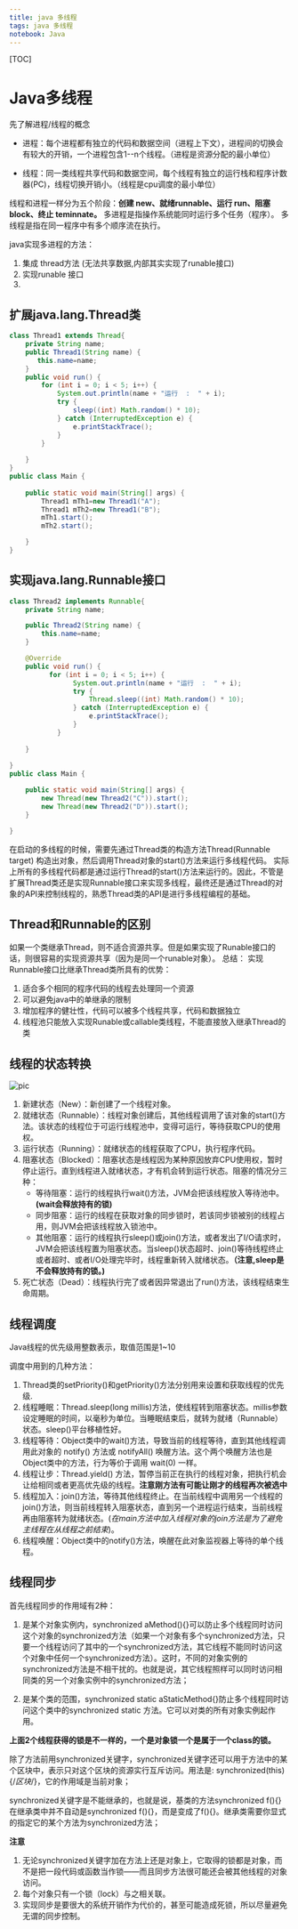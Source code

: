 ```yaml
---
title: java 多线程
tags: java 多线程
notebook: Java
---
```

[TOC]

# Java多线程

先了解进程/线程的概念

- 进程：每个进程都有独立的代码和数据空间（进程上下文），进程间的切换会有较大的开销，一个进程包含1--n个线程。（进程是资源分配的最小单位）

- 线程：同一类线程共享代码和数据空间，每个线程有独立的运行栈和程序计数器(PC)，线程切换开销小。（线程是cpu调度的最小单位）


线程和进程一样分为五个阶段：**创建 new、就绪runnable、运行 run、阻塞block、终止 teminnate。**
多进程是指操作系统能同时运行多个任务（程序）。
多线程是指在同一程序中有多个顺序流在执行。

java实现多进程的方法：

1. 集成 thread方法 (无法共享数据,内部其实实现了runable接口)
2. 实现runable 接口
3. 

## 扩展java.lang.Thread类

```java
class Thread1 extends Thread{  
    private String name;  
    public Thread1(String name) {
       this.name=name;
    }  
    public void run() {  
        for (int i = 0; i < 5; i++) {  
            System.out.println(name + "运行  :  " + i);  
            try {  
                sleep((int) Math.random() * 10);  
            } catch (InterruptedException e) {  
                e.printStackTrace();  
            }  
        }  
         
    }  
}  
public class Main {  
  
    public static void main(String[] args) {  
        Thread1 mTh1=new Thread1("A");  
        Thread1 mTh2=new Thread1("B");  
        mTh1.start();  
        mTh2.start();  

    }
}

```

## 实现java.lang.Runnable接口

```java
class Thread2 implements Runnable{
	private String name;

	public Thread2(String name) {
		this.name=name;
	}

	@Override
	public void run() {
		  for (int i = 0; i < 5; i++) {
	            System.out.println(name + "运行  :  " + i);
	            try {
	            	Thread.sleep((int) Math.random() * 10);
	            } catch (InterruptedException e) {
	                e.printStackTrace();
	            }
	        }
		
	}
	
}
public class Main {

	public static void main(String[] args) {
		new Thread(new Thread2("C")).start();
		new Thread(new Thread2("D")).start();
	}

}
```

在启动的多线程的时候，需要先通过Thread类的构造方法Thread(Runnable target) 构造出对象，然后调用Thread对象的start()方法来运行多线程代码。
实际上所有的多线程代码都是通过运行Thread的start()方法来运行的。因此，不管是扩展Thread类还是实现Runnable接口来实现多线程，最终还是通过Thread的对象的API来控制线程的，熟悉Thread类的API是进行多线程编程的基础。

## Thread和Runnable的区别

如果一个类继承Thread，则不适合资源共享。但是如果实现了Runable接口的话，则很容易的实现资源共享（因为是同一个runable对象）。
总结：
实现Runnable接口比继承Thread类所具有的优势：
1. 适合多个相同的程序代码的线程去处理同一个资源
2. 可以避免java中的单继承的限制
3. 增加程序的健壮性，代码可以被多个线程共享，代码和数据独立
4. 线程池只能放入实现Runable或callable类线程，不能直接放入继承Thread的类

## 线程的状态转换

![pic](http://img.blog.csdn.net/20150309140927553)

1. 新建状态（New）：新创建了一个线程对象。
2. 就绪状态（Runnable）：线程对象创建后，其他线程调用了该对象的start()方法。该状态的线程位于可运行线程池中，变得可运行，等待获取CPU的使用权。
3. 运行状态（Running）：就绪状态的线程获取了CPU，执行程序代码。
4. 阻塞状态（Blocked）：阻塞状态是线程因为某种原因放弃CPU使用权，暂时停止运行。直到线程进入就绪状态，才有机会转到运行状态。阻塞的情况分三种：
    - 等待阻塞：运行的线程执行wait()方法，JVM会把该线程放入等待池中。**(wait会释放持有的锁)**
    - 同步阻塞：运行的线程在获取对象的同步锁时，若该同步锁被别的线程占用，则JVM会把该线程放入锁池中。
    - 其他阻塞：运行的线程执行sleep()或join()方法，或者发出了I/O请求时，JVM会把该线程置为阻塞状态。当sleep()状态超时、join()等待线程终止或者超时、或者I/O处理完毕时，线程重新转入就绪状态。**（注意,sleep是不会释放持有的锁。)**
5. 死亡状态（Dead）：线程执行完了或者因异常退出了run()方法，该线程结束生命周期。

## 线程调度

Java线程的优先级用整数表示，取值范围是1~10

调度中用到的几种方法：

1. Thread类的setPriority()和getPriority()方法分别用来设置和获取线程的优先级.
2. 线程睡眠：Thread.sleep(long millis)方法，使线程转到阻塞状态。millis参数设定睡眠的时间，以毫秒为单位。当睡眠结束后，就转为就绪（Runnable）状态。sleep()平台移植性好。
3. 线程等待：Object类中的wait()方法，导致当前的线程等待，直到其他线程调用此对象的 notify() 方法或 notifyAll() 唤醒方法。这个两个唤醒方法也是Object类中的方法，行为等价于调用 wait(0) 一样。
4. 线程让步：Thread.yield() 方法，暂停当前正在执行的线程对象，把执行机会让给相同或者更高优先级的线程。**注意刚方法有可能让刚才的线程再次被选中**
5. 线程加入：join()方法，等待其他线程终止。在当前线程中调用另一个线程的join()方法，则当前线程转入阻塞状态，直到另一个进程运行结束，当前线程再由阻塞转为就绪状态。(_在main方法中加入线程对象的join方法是为了避免主线程在从线程之前结束_)。
6. 线程唤醒：Object类中的notify()方法，唤醒在此对象监视器上等待的单个线程。

## 线程同步

首先线程同步的作用域有2种：

1. 是某个对象实例内，synchronized aMethod(){}可以防止多个线程同时访问这个对象的synchronized方法（如果一个对象有多个synchronized方法，只要一个线程访问了其中的一个synchronized方法，其它线程不能同时访问这个对象中任何一个synchronized方法）。这时，不同的对象实例的synchronized方法是不相干扰的。也就是说，其它线程照样可以同时访问相同类的另一个对象实例中的synchronized方法；

1. 是某个类的范围，synchronized static aStaticMethod{}防止多个线程同时访问这个类中的synchronized static 方法。它可以对类的所有对象实例起作用。

**上面2个线程获得的锁是不一样的，一个是对象锁一个是属于一个class的锁。**

除了方法前用synchronized关键字，synchronized关键字还可以用于方法中的某个区块中，表示只对这个区块的资源实行互斥访问。用法是: synchronized(this){/*区块*/}，它的作用域是当前对象；

synchronized关键字是不能继承的，也就是说，基类的方法synchronized f(){} 在继承类中并不自动是synchronized f(){}，而是变成了f(){}。继承类需要你显式的指定它的某个方法为synchronized方法； 

**注意**

1. 无论synchronized关键字加在方法上还是对象上，它取得的锁都是对象，而不是把一段代码或函数当作锁――而且同步方法很可能还会被其他线程的对象访问。
1. 每个对象只有一个锁（lock）与之相关联。
1. 实现同步是要很大的系统开销作为代价的，甚至可能造成死锁，所以尽量避免无谓的同步控制。
